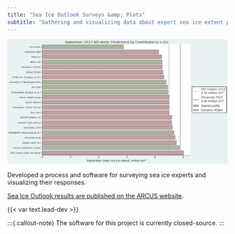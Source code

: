 ```yaml
---
title: "Sea Ice Outlook Surveys &amp; Plots"
subtitle: "Gathering and visualizing data about expert sea ice extent predictions"
---
```


![Responses to the September 2023 Sea Ice Outlook survey](sio2023_pan-arctic_by-contributor.png)

Developed a process and software for surveying sea ice experts and visualizing their
responses.

[Sea Ice Outlook results are published on the ARCUS website](https://www.arcus.org/sipn/sea-ice-outlook/2023/september).

{{< var text.lead-dev >}}

:::{.callout-note}
The software for this project is currently closed-source.
:::
